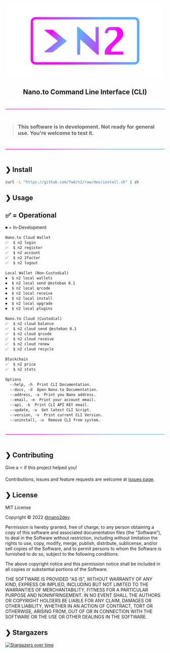 <p align="center">
  <img src="https://github.com/fwd/n2/raw/master/.github/banner.jpg" alt="Prompts" width="500" />
</p>

<h2 align="center">Nano.to Command Line Interface (CLI)</h2>

![line](https://github.com/fwd/n2/raw/master/.github/line.png)
 
> ### This software is in development. Not ready for general use. You're welcome to test it.

![line](https://github.com/fwd/n2/raw/master/.github/line.png)

## ❯ Install

```bash
curl -L "https://github.com/fwd/n2/raw/dev/install.sh" | sh
```

## ❯ Usage

✅ = Operational
-
⏺ = In-Development

```
Nano.to Cloud Wallet
✅  $ n2 login
✅  $ n2 register
✅  $ n2 account
✅  $ n2 2factor
✅  $ n2 logout

Local Wallet (Non-Custodial)
⏺  $ n2 local wallets
⏺  $ n2 local send @esteban 0.1 
⏺  $ n2 local qrcode
⏺  $ n2 local receive
⏺  $ n2 local install
⏺  $ n2 local upgrade
⏺  $ n2 local plugins

Nano.to Cloud (Custodial)
✅  $ n2 cloud balance
✅  $ n2 cloud send @esteban 0.1
✅  $ n2 cloud qrcode
✅  $ n2 cloud receive
✅  $ n2 cloud renew
✅  $ n2 cloud recycle

Blockchain
✅  $ n2 price
✅  $ n2 stats

Options
  --help, -h  Print CLI Documentation.
  --docs, -d  Open Nano.to Documentation.
  --address, -a  Print you Nano address.
  --email, -e  Print your account email.
  --api, -k  Print CLI API KEY email.
  --update, -u  Get latest CLI Script.
  --version, -v  Print current CLI Version.
  --uninstall, -u  Remove CLI from system.
```

![line](https://github.com/fwd/n2/raw/master/.github/line.png)

## ❯ Contributing

Give a ⭐️ if this project helped you!

Contributions, issues and feature requests are welcome at [issues page](https://github.com/fwd/n2/issues).

## ❯ License

MIT License

Copyright © 2022 [@nano2dev](https://twitter.com/nano2dev).

Permission is hereby granted, free of charge, to any person obtaining a copy
of this software and associated documentation files (the "Software"), to deal
in the Software without restriction, including without limitation the rights
to use, copy, modify, merge, publish, distribute, sublicense, and/or sell
copies of the Software, and to permit persons to whom the Software is
furnished to do so, subject to the following conditions:

The above copyright notice and this permission notice shall be included in all
copies or substantial portions of the Software.

THE SOFTWARE IS PROVIDED "AS IS", WITHOUT WARRANTY OF ANY KIND, EXPRESS OR
IMPLIED, INCLUDING BUT NOT LIMITED TO THE WARRANTIES OF MERCHANTABILITY,
FITNESS FOR A PARTICULAR PURPOSE AND NONINFRINGEMENT. IN NO EVENT SHALL THE
AUTHORS OR COPYRIGHT HOLDERS BE LIABLE FOR ANY CLAIM, DAMAGES OR OTHER
LIABILITY, WHETHER IN AN ACTION OF CONTRACT, TORT OR OTHERWISE, ARISING FROM,
OUT OF OR IN CONNECTION WITH THE SOFTWARE OR THE USE OR OTHER DEALINGS IN THE
SOFTWARE.

## ❯ Stargazers

[![Stargazers over time](https://starchart.cc/fwd/n2.svg)](https://github.com/fwd/n2)
